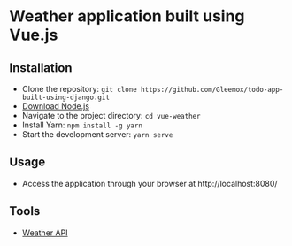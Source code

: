 # Weather application built using Vue.js

## Installation
- Clone the repository: `git clone https://github.com/Gleemox/todo-app-built-using-django.git`
- [Download Node.js](https://nodejs.org/dist/v22.17.1/node-v22.17.1-x64.msi)
- Navigate to the project directory: `cd vue-weather`
- Install Yarn: `npm install -g yarn`
- Start the development server: `yarn serve`

## Usage
- Access the application through your browser at http://localhost:8080/

## Tools
- [Weather API](https://home.openweathermap.org/api_keys)
